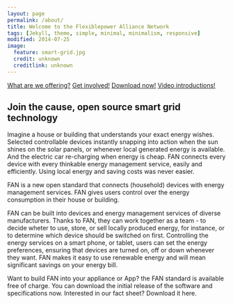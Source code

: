 ```yaml
---
layout: page
permalink: /about/
title: Welcome to the Flexiblepower Alliance Network
tags: [Jekyll, theme, simple, minimal, minimalism, responsive]
modified: 2014-07-25
image:
  feature: smart-grid.jpg
  credit: unknown
  creditlink: unknown
---
```

<a markdown="0" href="{{ site.url }}/technologies" class="btn">What are we offering?</a>
<a markdown="0" href="{{ site.url }}/getinvolved" class="btn">Get involved!</a>
<a markdown="0" href="{{ site.url }}/downloads" class="btn">Download now!</a>
<a markdown="0" href="{{ site.url }}/downloads" class="btn">Video introductions!</a>

## Join the cause, open source **smart grid** technology

Imagine a house or building that understands your exact energy wishes. Selected controllable devices instantly snapping into action when the sun shines on the solar panels, or whenever local generated energy is available. And the electric car re-charging when energy is cheap. FAN connects every device with every thinkable energy management service, easily and efficiently. Using local energy and saving costs was never easier.

FAN is a new open standard that connects (household) devices with energy management services. FAN gives users control over the energy consumption in their house or building.

FAN can be built into devices and energy management services of diverse manufacturers. Thanks to FAN, they can work together as a team - to decide wheter to use, store, or sell locally produced energy, for instance, or to determine which device should be switched on first. Controlling the energy services on a smart phone, or tablet, users can set the energy preferences, ensuring that devices are turned on, off or down whenever they want. FAN makes it easy to use renewable energy and will mean significant savings on your energy bill.

Want to build FAN into your appliance or App? the FAN standard is available free of charge. You can download the initial release of the software and specifications now. Interested in our fact sheet? Download it here.
